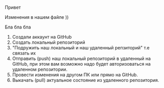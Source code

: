 Привет

Изменения в нашем файле ))


Бла бла бла 

1. Создали аккаунт на GitHub
2. Создать локальный репозиторий 
3. "Подружить наш локальный и наш удаленный репзиторий" т.е связать их 
4. Отправить (push) наш локальный репозиторий в удаленный на GitHub, при этом вам возможно надо будет авторизоваться на удаленном репозитории.
5. Провести изменения на другом ПК или прямо на GitHub.
6. Выкачать (pull) актуальное состояние из удаленного репозитория. 